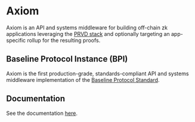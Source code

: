 # Axiom

Axiom is an API and systems middleware for building off-chain zk applications leveraging the [PRVD stack](https://prvd-oasis.org) and optionally targeting an app-specific rollup for the resulting proofs.

## Baseline Protocol Instance (BPI)

Axiom is the first production-grade, standards-compliant API and systems middleware implementation of the [Baseline Protocol Standard](https://github.com/eea-oasis/baseline-standard). 

## Documentation

See the documentation [here](https://docs.provide.services).

